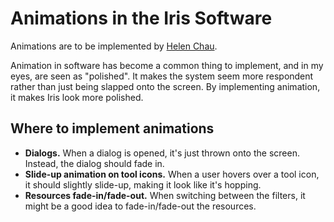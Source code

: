 # Animations in the Iris Software

Animations are to be implemented by [Helen Chau](https://github.com/bbobateaa/).

Animation in software has become a common thing to implement, and in my eyes,
are seen as "polished". It makes the system seem more respondent rather than
just being slapped onto the screen. By implementing animation, it makes Iris
look more polished.

## Where to implement animations

- **Dialogs.** When a dialog is opened, it's just thrown onto the screen.
  Instead, the dialog should fade in.
- **Slide-up animation on tool icons.** When a user hovers over a tool icon, it
  should slightly slide-up, making it look like it's hopping.
- **Resources fade-in/fade-out.** When switching between the filters, it might
  be a good idea to fade-in/fade-out the resources.
